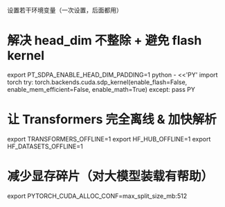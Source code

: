 设置若干环境变量（一次设置，后面都用）


# 解决 head_dim 不整除 + 避免 flash kernel
export PT_SDPA_ENABLE_HEAD_DIM_PADDING=1
python - <<'PY'
import torch
try: torch.backends.cuda.sdp_kernel(enable_flash=False, enable_mem_efficient=False, enable_math=True)
except: pass
PY

# 让 Transformers 完全离线 & 加快解析
export TRANSFORMERS_OFFLINE=1
export HF_HUB_OFFLINE=1
export HF_DATASETS_OFFLINE=1

# 减少显存碎片（对大模型装载有帮助）
export PYTORCH_CUDA_ALLOC_CONF=max_split_size_mb:512
